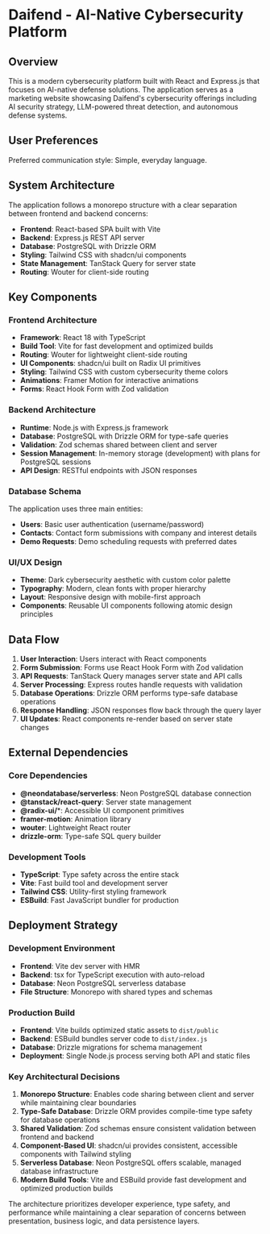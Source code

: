 # Daifend - AI-Native Cybersecurity Platform

## Overview

This is a modern cybersecurity platform built with React and Express.js that focuses on AI-native defense solutions. The application serves as a marketing website showcasing Daifend's cybersecurity offerings including AI security strategy, LLM-powered threat detection, and autonomous defense systems.

## User Preferences

Preferred communication style: Simple, everyday language.

## System Architecture

The application follows a monorepo structure with a clear separation between frontend and backend concerns:

- **Frontend**: React-based SPA built with Vite
- **Backend**: Express.js REST API server
- **Database**: PostgreSQL with Drizzle ORM
- **Styling**: Tailwind CSS with shadcn/ui components
- **State Management**: TanStack Query for server state
- **Routing**: Wouter for client-side routing

## Key Components

### Frontend Architecture
- **Framework**: React 18 with TypeScript
- **Build Tool**: Vite for fast development and optimized builds
- **Routing**: Wouter for lightweight client-side routing
- **UI Components**: shadcn/ui built on Radix UI primitives
- **Styling**: Tailwind CSS with custom cybersecurity theme colors
- **Animations**: Framer Motion for interactive animations
- **Forms**: React Hook Form with Zod validation

### Backend Architecture
- **Runtime**: Node.js with Express.js framework
- **Database**: PostgreSQL with Drizzle ORM for type-safe queries
- **Validation**: Zod schemas shared between client and server
- **Session Management**: In-memory storage (development) with plans for PostgreSQL sessions
- **API Design**: RESTful endpoints with JSON responses

### Database Schema
The application uses three main entities:
- **Users**: Basic user authentication (username/password)
- **Contacts**: Contact form submissions with company and interest details
- **Demo Requests**: Demo scheduling requests with preferred dates

### UI/UX Design
- **Theme**: Dark cybersecurity aesthetic with custom color palette
- **Typography**: Modern, clean fonts with proper hierarchy
- **Layout**: Responsive design with mobile-first approach
- **Components**: Reusable UI components following atomic design principles

## Data Flow

1. **User Interaction**: Users interact with React components
2. **Form Submission**: Forms use React Hook Form with Zod validation
3. **API Requests**: TanStack Query manages server state and API calls
4. **Server Processing**: Express routes handle requests with validation
5. **Database Operations**: Drizzle ORM performs type-safe database operations
6. **Response Handling**: JSON responses flow back through the query layer
7. **UI Updates**: React components re-render based on server state changes

## External Dependencies

### Core Dependencies
- **@neondatabase/serverless**: Neon PostgreSQL database connection
- **@tanstack/react-query**: Server state management
- **@radix-ui/***: Accessible UI component primitives
- **framer-motion**: Animation library
- **wouter**: Lightweight React router
- **drizzle-orm**: Type-safe SQL query builder

### Development Tools
- **TypeScript**: Type safety across the entire stack
- **Vite**: Fast build tool and development server
- **Tailwind CSS**: Utility-first styling framework
- **ESBuild**: Fast JavaScript bundler for production

## Deployment Strategy

### Development Environment
- **Frontend**: Vite dev server with HMR
- **Backend**: tsx for TypeScript execution with auto-reload
- **Database**: Neon PostgreSQL serverless database
- **File Structure**: Monorepo with shared types and schemas

### Production Build
- **Frontend**: Vite builds optimized static assets to `dist/public`
- **Backend**: ESBuild bundles server code to `dist/index.js`
- **Database**: Drizzle migrations for schema management
- **Deployment**: Single Node.js process serving both API and static files

### Key Architectural Decisions

1. **Monorepo Structure**: Enables code sharing between client and server while maintaining clear boundaries
2. **Type-Safe Database**: Drizzle ORM provides compile-time type safety for database operations
3. **Shared Validation**: Zod schemas ensure consistent validation between frontend and backend
4. **Component-Based UI**: shadcn/ui provides consistent, accessible components with Tailwind styling
5. **Serverless Database**: Neon PostgreSQL offers scalable, managed database infrastructure
6. **Modern Build Tools**: Vite and ESBuild provide fast development and optimized production builds

The architecture prioritizes developer experience, type safety, and performance while maintaining a clear separation of concerns between presentation, business logic, and data persistence layers.